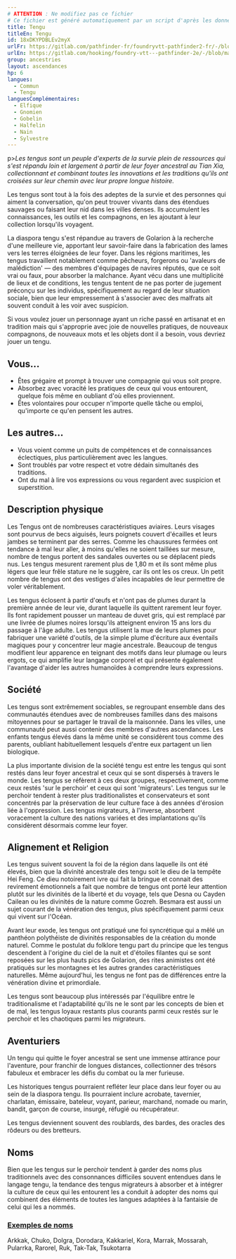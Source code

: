 ```yaml
---
# ATTENTION : Ne modifiez pas ce fichier
# Ce fichier est généré automatiquement par un script d'après les données du module Foundry VTT officiel et de sa traduction
title: Tengu
titleEn: Tengu
id: 18xDKYPDBLEv2myX
urlFr: https://gitlab.com/pathfinder-fr/foundryvtt-pathfinder2-fr/-/blob/master/data/ancestries/18xDKYPDBLEv2myX.htm
urlEn: https://gitlab.com/hooking/foundry-vtt---pathfinder-2e/-/blob/master/packs/data/ancestries.db/tengu.json
group: ancestries
layout: ascendances
hp: 6
langues:
  - Commun
  - Tengu
languesComplémentaires:
  - Elfique
  - Gnomien
  - Gobelin
  - Halfelin
  - Nain
  - Sylvestre
---
```

p>*Les tengus sont un peuple d'experts de la survie plein de ressources qui s'est répandu loin et largement à partir de leur foyer ancestral au Tian Xia, collectionnant et combinant toutes les innovations et les traditions qu'ils ont croisées sur leur chemin avec leur propre longue histoire.*

Les tengus sont tout à la fois des adeptes de la survie et des personnes qui aiment la conversation, qu'on peut trouver vivants dans des étendues sauvages ou faisant leur nid dans les villes denses. Ils accumulent les connaissances, les outils et les compagnons, en les ajoutant à leur collection lorsqu'ils voyagent.

La diaspora tengu s'est répandue au travers de Golarion à la recherche d'une meilleure vie, apportant leur savoir-faire dans la fabrication des lames vers les terres éloignées de leur foyer. Dans les régions maritimes, les tengus travaillent notablement comme pêcheurs, forgerons ou 'avaleurs de malédiction' — des membres d'équipages de navires réputés, que ce soit vrai ou faux, pour absorber la malchance. Ayant vécu dans une multiplicité de lieux et de conditions, les tengus tentent de ne pas porter de jugement préconçu sur les individus, spécifiquement au regard de leur situation sociale, bien que leur empressement à s'associer avec des malfrats ait souvent conduit à les voir avec suspicion.

Si vous voulez jouer un personnage ayant un riche passé en artisanat et en tradition mais qui s'approprie avec joie de nouvelles pratiques, de nouveaux compagnons, de nouveaux mots et les objets dont il a besoin, vous devriez jouer un tengu.

## Vous...

- Êtes grégaire et prompt à trouver une compagnie qui vous soit propre.
- Absorbez avec voracité les pratiques de ceux qui vous entourent, quelque fois même en oubliant d'où elles proviennent.
- Êtes volontaires pour occuper n'importe quelle tâche ou emploi, qu'importe ce qu'en pensent les autres.

## Les autres...

- Vous voient comme un puits de compétences et de connaissances éclectiques, plus particulièrement avec les langues.
- Sont troublés par votre respect et votre dédain simultanés des traditions.
- Ont du mal à lire vos expressions ou vous regardent avec suspicion et superstition.

## Description physique

Les Tengus ont de nombreuses caractéristiques aviaires. Leurs visages sont pourvus de becs aiguisés, leurs poignets couvert d'écailles et leurs jambes se terminent par des serres. Comme les chaussures fermées ont tendance à mal leur aller, à moins qu'elles ne soient taillées sur mesure, nombre de tengus portent des sandales ouvertes ou se déplacent pieds nus. Les tengus mesurent rarement plus de 1,80 m et ils sont même plus légers que leur frêle stature ne le suggère, car ils ont les os creux. Un petit nombre de tengus ont des vestiges d'ailes incapables de leur permettre de voler véritablement.

Les tengus éclosent à partir d'œufs et n'ont pas de plumes durant la première année de leur vie, durant laquelle ils quittent rarement leur foyer. Ils font rapidement pousser un manteau de duvet gris, qui est remplacé par une livrée de plumes noires lorsqu'ils atteignent environ 15 ans lors du passage à l'âge adulte. Les tengus utilisent la mue de leurs plumes pour fabriquer une variété d'outils, de la simple plume d'écriture aux éventails magiques pour y concentrer leur magie ancestrale. Beaucoup de tengus modifient leur apparence en teignant des motifs dans leur plumage ou leurs ergots, ce qui amplifie leur langage corporel et qui présente également l'avantage d'aider les autres humanoïdes à comprendre leurs expressions.

## Société

Les tengus sont extrêmement sociables, se regroupant ensemble dans des communautés étendues avec de nombreuses familles dans des maisons mitoyennes pour se partager le travail de la maisonnée. Dans les villes, une communauté peut aussi contenir des membres d'autres ascendances. Les enfants tengus élevés dans la même unité se considèrent tous comme des parents, oubliant habituellement lesquels d'entre eux partagent un lien biologique.

La plus importante division de la société tengu est entre les tengus qui sont restés dans leur foyer ancestral  et ceux qui se sont dispersés à travers le monde. Les tengus se réfèrent à ces deux groupes, respectivement, comme ceux restés 'sur le perchoir' et ceux qui sont 'migrateurs'. Les tengus sur le perchoir tendent à rester plus traditionalistes et conservateurs et sont concentrés par la préservation de leur culture face à des années d'érosion liée à l'oppression. Les tengus migrateurs, à l'inverse, absorbent voracement la culture des nations variées et des implantations qu'ils considèrent désormais comme leur foyer.

## Alignement et Religion

Les tengus suivent souvent la foi de la région dans laquelle ils ont été élevés, bien que la divinité ancestrale des tengu soit le dieu de la tempête Hei Feng. Ce dieu notoirement ivre qui fait la bringue et connait des revirement émotionnels a fait que nombre de tengus ont porté leur attention plutôt sur les divinités de la liberté et du voyage, tels que Desna ou Cayden Cailean ou les divinités de la nature comme Gozreh. Besmara est aussi un sujet courant de la vénération des tengus, plus spécifiquement parmi ceux qui vivent sur l'Océan.

Avant leur exode, les tengus ont pratiqué une foi syncrétique qui a mêlé un panthéon polythéiste de divinités responsables de la création du monde naturel. Comme le postulat du folklore tengu part du principe que les tengus descendent à l'origine du ciel de la nuit et d'étoiles filantes qui se sont reposées sur les plus hauts pics de Golarion, des rites animistes ont été pratiqués sur les montagnes et les autres grandes caractéristiques naturelles. Même aujourd'hui, les tengus ne font pas de différences entre la vénération divine et primordiale.

Les tengus sont beaucoup plus intéressés par l'équilibre entre le traditionalisme et l'adaptabilité qu'ils ne le sont par les concepts de bien et de mal, les tengus loyaux restants plus courants parmi ceux restés sur le perchoir et les chaotiques parmi les migrateurs.

## Aventuriers

Un tengu qui quitte le foyer ancestral se sent une immense attirance pour l'aventure, pour franchir de longues distances, collectionner des trésors fabuleux et embracer les défis du combat ou la mer furieuse.

Les historiques tengus pourraient refléter leur place dans leur foyer ou au sein de la diaspora tengu. Ils pourraient inclure acrobate, tavernier, charlatan, émissaire, bateleur, voyant, parieur, marchand, nomade ou marin, bandit, garçon de course, insurgé, réfugié ou récupérateur.

Les tengus deviennent souvent des roublards, des bardes, des oracles des rôdeurs ou des bretteurs.

## Noms

Bien que les tengus sur le perchoir tendent à garder des noms plus traditionnels avec des consonnances difficiles souvent entendues dans le langage tengu, la tendance des tengus migrateurs à absorber et à intégrer la culture de ceux qui les entourent les a conduit à adopter des noms qui combinent des éléments de toutes les langues adaptées à la fantaisie de celui qui les a nommés.

### <span style="text-decoration: underline;">Exemples de noms

Arkkak, Chuko, Dolgra, Dorodara, Kakkariel, Kora, Marrak, Mossarah, Pularrka, Rarorel, Ruk, Tak-Tak, Tsukotarra
